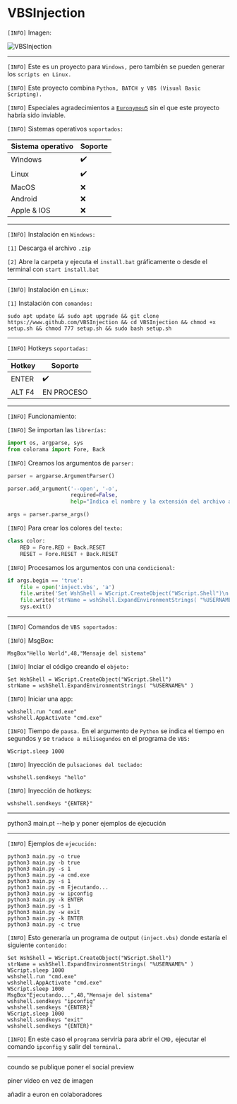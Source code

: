 # VBSInjection

`[INFO]` Imagen:

![VBSInjection](https://github.com/ZombieGeeK0/VBSInjection/assets/158185295/c91c9fff-d100-40fc-86c5-d156febc299d)

<hr>

`[INFO]` Este es un proyecto para `Windows,` pero también se pueden generar los `scripts en Linux.`

`[INFO]` Este proyecto combina `Python, BATCH y VBS (Visual Basic Scripting).`

`[INFO]` Especiales agradecimientos a <a href="https://www.github.com/Euronymou5">`Euronymou5`</a> sin el que este proyecto habría sido inviable.

`[INFO]` Sistemas operativos `soportados:`

| Sistema operativo  | Soporte |
| ------------- | ------------- |
| Windows  | ✔️  |
| Linux  | ✔️  |
| MacOS | :x: |
| Android | :x: |
| Apple & IOS | :x: |

<hr>

`[INFO]` Instalación en `Windows:`

`[1]` Descarga el archivo `.zip`

`[2]` Abre la carpeta y ejecuta el `install.bat` gráficamente o desde el terminal con `start install.bat`

<hr>

`[INFO]` Instalación en `Linux:`

`[1]` Instalación con `comandos:`

    sudo apt update && sudo apt upgrade && git clone https://www.github.com/VBSInjection && cd VBSInjection && chmod +x setup.sh && chmod 777 setup.sh && sudo bash setup.sh

<hr>

`[INFO]` Hotkeys `soportadas:`

| Hotkey  | Soporte |
| ------------- | ------------- |
| ENTER  | ✔️  |
| ALT F4  | EN PROCESO |

<hr>

`[INFO]` Funcionamiento:

`[INFO]` Se importan las `librerías:`

```python
import os, argparse, sys
from colorama import Fore, Back
```

`[INFO]` Creamos los argumentos de `parser:`

```python
parser = argparse.ArgumentParser()

parser.add_argument('--open', '-o',
                    required=False,
                    help="Indica el nombre y la extensión del archivo a abrir")

args = parser.parse_args()
```

`[INFO]` Para crear los colores del `texto:`

```python
class color:
    RED = Fore.RED + Back.RESET
    RESET = Fore.RESET + Back.RESET
```

`[INFO]` Procesamos los argumentos con una `condicional:`

```python
if args.begin == 'true':
    file = open('inject.vbs', 'a')
    file.write('Set WshShell = WScript.CreateObject("WScript.Shell")\n')
    file.write('strName = wshShell.ExpandEnvironmentStrings( "%USERNAME%" )\n')
    sys.exit()
```

<hr>

`[INFO]` Comandos de `VBS soportados:`

`[INFO]` MsgBox:

```vbs
MsgBox"Hello World",48,"Mensaje del sistema"
```

`[INFO]` Inciar el código creando el `objeto:`

```vbs
Set WshShell = WScript.CreateObject("WScript.Shell")
strName = wshShell.ExpandEnvironmentStrings( "%USERNAME%" )
```

`[INFO]` Iniciar una app:

```vbs
wshshell.run "cmd.exe"
wshshell.AppActivate "cmd.exe"
```

`[INFO]` Tiempo de `pausa.` En el argumento de `Python` se indica el tiempo en segundos y se `traduce a milisegundos` en el programa de `VBS:`

```vbs
WScript.sleep 1000
```

`[INFO]` Inyección de `pulsaciones del teclado:`

```vbs
wshshell.sendkeys "hello"
```

`[INFO]` Inyección de hotkeys:

```vbs
wshshell.sendkeys "{ENTER}"
```

<hr>

python3 main.pt --help y poner ejemplos de ejecución

<hr>

`[INFO]` Ejemplos de `ejecución:`

    python3 main.py -o true
    python3 main.py -b true
    python3 main.py -s 1
    python3 main.py -a cmd.exe
    python3 main.py -s 1
    python3 main.py -m Ejecutando...
    python3 main.py -w ipconfig
    python3 main.py -k ENTER
    python3 main.py -s 1
    python3 main.py -w exit
    python3 main.py -k ENTER
    python3 main.py -c true

`[INFO]` Esto generaría un programa de output `(inject.vbs)` donde estaría el siguiente `contenido:`

    Set WshShell = WScript.CreateObject("WScript.Shell")
    strName = wshShell.ExpandEnvironmentStrings( "%USERNAME%" )
    WScript.sleep 1000
    wshshell.run "cmd.exe"
    wshshell.AppActivate "cmd.exe"
    WScript.sleep 1000
    MsgBox"Ejecutando...",48,"Mensaje del sistema"
    wshshell.sendkeys "ipconfig"
    wshshell.sendkeys "{ENTER}"
    WScript.sleep 1000
    wshshell.sendkeys "exit"
    wshshell.sendkeys "{ENTER}"

`[INFO]` En este caso el `programa` serviría para abrir el `CMD,` ejecutar el comando `ipconfig` y salir del `terminal.`
    
<hr>


















coundo se publique poner el social preview

piner video en vez de imagen


añadir a euron en colaboradores
